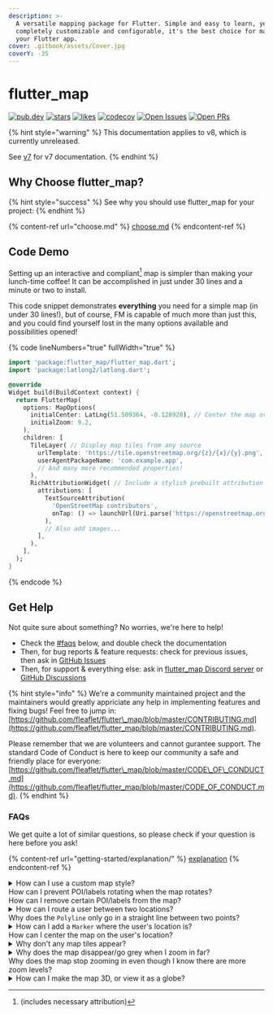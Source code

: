 ```yaml
---
description: >-
  A versatile mapping package for Flutter. Simple and easy to learn, yet
  completely customizable and configurable, it's the best choice for mapping in
  your Flutter app.
cover: .gitbook/assets/Cover.jpg
coverY: -35
---
```


# flutter\_map

[![pub.dev](https://img.shields.io/pub/v/flutter_map.svg?label=Latest+Version)](https://pub.dev/packages/flutter_map) [![stars](https://badgen.net/github/stars/fleaflet/flutter_map?label=stars\&color=green\&icon=github)](https://github.com/fleaflet/flutter_map/stargazers) [![likes](https://img.shields.io/pub/likes/flutter_map?logo=flutter)](https://pub.dev/packages/flutter_map/score)        [![codecov](https://codecov.io/gh/fleaflet/flutter_map/graph/badge.svg?token=LgYgZQ0Yjj)](https://codecov.io/gh/fleaflet/flutter_map) [![Open Issues](https://badgen.net/github/open-issues/fleaflet/flutter_map?label=Open+Issues\&color=green)](https://github.com/fleaflet/flutter_map/issues) [![Open PRs](https://badgen.net/github/open-prs/fleaflet/flutter_map?label=Open+PRs\&color=green)](https://github.com/fleaflet/flutter_map/pulls)

{% hint style="warning" %}
This documentation applies to v8, which is currently unreleased.

See [v7](https://app.gitbook.com/o/1aKKbSpe255wyVNDoFYc/s/O2hE9FJb0PVZ0w3qEsM8/ "mention") for v7 documentation.
{% endhint %}

## Why Choose flutter\_map?

{% hint style="success" %}
See why you should use flutter\_map for your project:
{% endhint %}

{% content-ref url="choose.md" %}
[choose.md](choose.md)
{% endcontent-ref %}

## Code Demo

Setting up an interactive and compliant[^1] map is simpler than making your lunch-time coffee! It can be accomplished in just under 30 lines and a minute or two to install.

This code snippet demonstrates **everything** you need for a simple map (in under 30 lines!), but of course, FM is capable of much more than just this, and you could find yourself lost in the many options available and possibilities opened!

{% code lineNumbers="true" fullWidth="true" %}
```dart
import 'package:flutter_map/flutter_map.dart';
import 'package:latlong2/latlong.dart';

@override
Widget build(BuildContext context) {
  return FlutterMap(
    options: MapOptions(
      initialCenter: LatLng(51.509364, -0.128928), // Center the map over London
      initialZoom: 9.2,
    ),
    children: [
      TileLayer( // Display map tiles from any source
        urlTemplate: 'https://tile.openstreetmap.org/{z}/{x}/{y}.png', // OSMF's Tile Server
        userAgentPackageName: 'com.example.app',
        // And many more recommended properties!
      ),
      RichAttributionWidget( // Include a stylish prebuilt attribution widget that meets all requirments
        attributions: [
          TextSourceAttribution(
            'OpenStreetMap contributors',
            onTap: () => launchUrl(Uri.parse('https://openstreetmap.org/copyright')), // (external)
          ),
          // Also add images...
        ],
      ),
    ],
  );
}
```
{% endcode %}

## Get Help

Not quite sure about something? No worries, we're here to help!

* Check the [#faqs](./#faqs "mention") below, and double check the documentation
* Then, for bug reports & feature requests: check for previous issues, then ask in [GitHub Issues](https://github.com/fleaflet/flutter_map/issues)
* Then, for support & everything else: ask in [flutter\_map Discord server](https://discord.gg/BwpEsjqMAH) or [GitHub Discussions](https://github.com/fleaflet/flutter_map/discussions)

{% hint style="info" %}
We're a community maintained project and the maintainers would greatly appriciate any help in implementing features and fixing bugs! Feel free to jump in: [https://github.com/fleaflet/flutter\_map/blob/master/CONTRIBUTING.md](https://github.com/fleaflet/flutter_map/blob/master/CONTRIBUTING.md).

Please remember that we are volunteers and cannot gurantee support. The standard Code of Conduct is here to keep our community a safe and friendly place for everyone: [https://github.com/fleaflet/flutter\_map/blob/master/CODE\_OF\_CONDUCT.md](https://github.com/fleaflet/flutter_map/blob/master/CODE_OF_CONDUCT.md).
{% endhint %}

### FAQs

We get quite a lot of similar questions, so please check if your question is here before you ask!

{% content-ref url="getting-started/explanation/" %}
[explanation](getting-started/explanation/)
{% endcontent-ref %}

<details>

<summary>How can I use a custom map style?<br>How can I prevent POI/labels rotating when the map rotates?<br>How can I remove certain POI/labels from the map?</summary>

Unfortunately, this library cannot provide this functionality. It has no control over the tiles displayed in the `TileLayer`. This is a limitation of the technology, not this library.

This is because raster tiles are just images generated by a 3rd party tile server (dictated by your URL template), and therefore cannot be changed by the library that displays the tiles. Filters can be applied to the entire tile, such as an emulated dark mode, but these effects do not look great.

However, tilesets can be styled. This is the most effective way of using custom styles. These methods may help you with this:&#x20;

* You may wish to use a commercial service like Mapbox Studio, which allows you to style multiple tilesets. See [using-mapbox.md](tile-servers/using-mapbox.md "mention").
* Alternatively, you can experiment with vector tiles. These are not pre-rendered, and so allow any style you desire to be applied on the fly. See [#vector-tiles](getting-started/explanation/raster-vs-vector-tiles.md#vector-tiles "mention").
* Your last option is to serve tiles yourself. See [other-options.md](tile-servers/other-options.md "mention").

</details>

<details>

<summary>How can I route a user between two locations?<br>Why does the <code>Polyline</code> only go in a straight line between two points?</summary>

See [#routing-navigation](layers/polyline-layer.md#routing-navigation "mention").

</details>

<details>

<summary>How can I add a <code>Marker</code> where the user's location is?<br>How can I center the map on the user's location?</summary>

This is beyond the scope of flutter\_map. However, you can use the [community maintained plugin 'flutter\_map\_location\_marker'](https://github.com/tlserver/flutter_map_location_marker) to do this.

Alternatively, use the 'location' and 'compass' packages to generate a stream of the user's location and heading, and feed that to a `Marker` using a `StreamBuilder`.

</details>

<details>

<summary>Why don't any map tiles appear?</summary>

If no tiles are appearing (if tiles are appearing on some zoom levels but not others, see below), try performing the following debugging steps:

1. Is the `templateUrl` or WMS configuration correct (to the best of your knowledge)?
2. Have you followed the platform specific setup ([#additional-setup](getting-started/installation.md#additional-setup "mention")) instructions (if applicable for your platform)?
3. Check the Network tab either in Flutter DevTools or the browser DevTools to see why/if the tile requests are failing.
4. If none of those solved the issue, check if there are any widgets covering the map, or any errors in the console (particularly in release mode)?

</details>

<details>

<summary>Why does the map disappear/go grey when I zoom in far?<br>Why does the map stop zooming in even though I know there are more zoom levels?</summary>

If tiles are disappearing when you zoom in, the default grey background of the `FlutterMap` widget will shine through. This usually means that the tile server doesn't support these higher zoom levels.

If you know that there are more tiles available further zoomed in, but flutter\_map isn't showing them and scaling a particular zoom level instead, it's likely because the `TileLayer.maxNativeZoom` property is set too low (it defaults to 19).

To set/change the zoom level at which FM starts scaling tiles, change the `TileLayer.maxNativeZoom` property. To set/change the max zoom level that can actually be zoomed to (hard limit), use `MapOptions.maxZoom`.

</details>

<details>

<summary>How can I make the map 3D, or view it as a globe?</summary>

Unfortunately, this isn't supported, partially due to lack of time on the maintainer's part to implement this feature, partially due to technical limitations. PRs are welcome!

</details>

[^1]: (includes necessary attribution)
